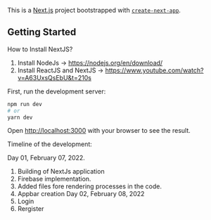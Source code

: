 This is a [Next.js](https://nextjs.org/) project bootstrapped with [`create-next-app`](https://github.com/vercel/next.js/tree/canary/packages/create-next-app).

## Getting Started


How to Install NextJS?
1. Install NodeJs -> https://nodejs.org/en/download/
2. Install ReactJS and NextJS -> https://www.youtube.com/watch?v=A63UxsQsEbU&t=210s

First, run the development server:

```bash
npm run dev
# or
yarn dev
```

Open [http://localhost:3000](http://localhost:3000) with your browser to see the result.

Timeline of the development:

Day 01, February 07, 2022.
1. Building of NextJs application
2. Firebase implementation.
3. Added files fore rendering processes in the code.
4. Appbar creation
Day 02, February 08, 2022
1. Login
2. Rergister
